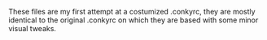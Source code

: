 These files are my first attempt at a costumized .conkyrc, they are mostly identical to the original .conkyrc on which they are based with some minor visual tweaks.
